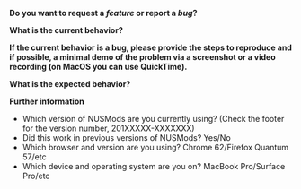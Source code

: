 <!--
  Note: if the issue is a feature, please explain why the feature
  is beneficial and delete the bug-related questions.
-->

**Do you want to request a *feature* or report a *bug*?**

<ANSWER HERE>

**What is the current behavior?**

<ANSWER HERE>

**If the current behavior is a bug, please provide the steps to reproduce and if possible, a minimal demo of the problem via a screenshot or a video recording (on MacOS you can use QuickTime).**

<ANSWER HERE>

**What is the expected behavior?**

<ANSWER HERE>

**Further information**

- Which version of NUSMods are you currently using? (Check the footer for the version number, 201XXXXX-XXXXXXX)
- Did this work in previous versions of NUSMods? Yes/No
- Which browser and version are you using? Chrome 62/Firefox Quantum 57/etc
- Which device and operating system are you on? MacBook Pro/Surface Pro/etc
